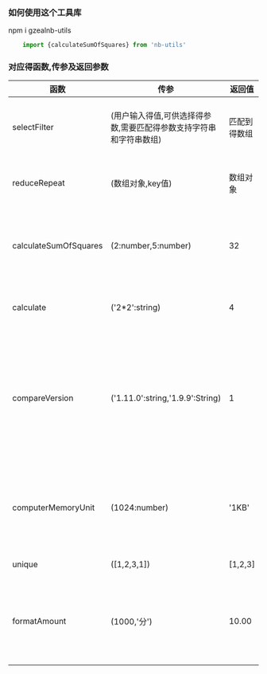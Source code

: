 ### 如何使用这个工具库
npm i gzealnb-utils
```js
    import {calculateSumOfSquares} from 'nb-utils'
```
### 对应得函数,传参及返回参数

函数     | 传参| 返回值 | 用途
-------- | ----- | ----- | ----
selectFilter  | (用户输入得值,可供选择得参数,需要匹配得参数支持字符串和字符串数组) |匹配到得数组 | 用于a-select组件得前端搜索
reduceRepeat  | (数组对象,key值)|数组对象 | 根据key值对数组对象去重
calculateSumOfSquares  | (2:number,5:number)|32 | 计算数字的每个位数的指定次方的合
calculate  | ('2*2':string) | 4 | 算术表达式支持+-*/()
compareVersion | ('1.11.0':string,'1.9.9':String) | 1 | 比较两个版本的大小，v1>v2返回1，v1小于v2返回-1,v1等于v2返回0
computerMemoryUnit | (1024:number) | '1KB' |内存大小转成带有单位的数值,默认是一个字节
unique | ([1,2,3,1]) | [1,2,3] |数组去除
formatAmount | (1000,'分') | 10.00 | 金额转换不足补0，不会四舍五入,支持分转元